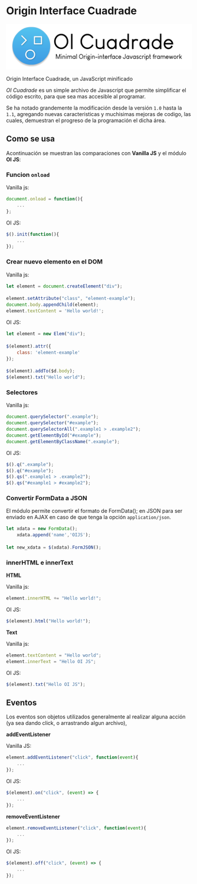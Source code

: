 # Origin Interface Cuadrade

![logotipo](./logo.png)

Origin Interface Cuadrade, un JavaScript minificado

*OI Cuadrade* es un simple archivo de Javascript que permite simplificar el código escrito, para que sea mas accesible al programar.

Se ha notado grandemente la modificación desde la versión `1.0` hasta la `1.1`, agregando nuevas caracteristicas y muchisimas mejoras de codigo, las cuales, demuestran el progreso de la programación el dicha área.

## Como se usa

Acontinuación se muestran las comparaciones con **Vanilla JS** y el módulo **OI JS**:


### Funcion `onload`

Vanilla js:
```js
document.onload = function(){
	...
};
```

OI JS:
```js
$().init(function(){
	...
});
```



### Crear nuevo elemento en el DOM

Vanilla js:
```js
let element = document.createElement("div");

element.setAttribute("class", "element-example");
document.body.appendChild(element);
element.textContent = 'Hello world!';
```

OI JS:
```js
let element = new Elem("div");

$(element).attr({
	class: 'element-example'
});

$(element).addTo($d.body);
$(element).txt("Hello world");
```

### Selectores

Vanilla js:
```js
document.querySelector(".example");
document.querySelector("#example");
document.querySelectorAll(".example1 > .example2");
document.getElementById("#example");
document.getElementByClassName(".example");

```

OI JS:
```js
$().q(".example");
$().q("#example");
$().qs(".example1 > .example2");
$().qs("#example1 > #example2");
```

### Convertir FormData a JSON
El módulo permite convertir el formato de FormData(); en JSON para ser enviado en AJAX en caso de que tenga la opción `application/json`.

```js
let xdata = new FormData();
	xdata.append('name','OIJS');
	
let new_xdata = $(xdata).FormJSON();

```


### innerHTML e innerText

**HTML**

Vanilla js:
```js
element.innerHTML += "Hello world!";
```

OI JS:
```js
$(element).html("Hello world!");
```

**Text**

Vanilla js:
```js
element.textContent = "Hello world";
element.innerText = "Hello OI JS";
```

OI JS:
```js
$(element).txt("Hello OI JS");
```

## Eventos
Los eventos son objetos utilizados generalmente al realizar alguna acción (ya sea dando click, o arrastrando algun archivo),

**addEventListener**

Vanilla JS:
```js
element.addEventListener("click", function(event){
	...
});
```

OI JS:
```js
$(element).on("click", (event) => {
	...
});
```

**removeEventListener**

```js
element.removeEventListener("click", function(event){
	...
});
```

OI JS:
```js
$(element).off("click", (event) => {
	...
});
```
